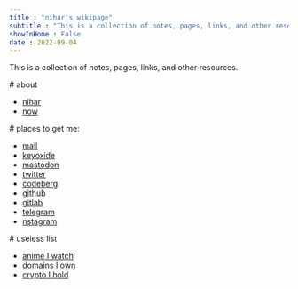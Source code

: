 ```yaml
---
title : "nihar's wikipage"
subtitle : "This is a collection of notes, pages, links, and other resources."
showInHome : False
date : 2022-09-04
---
```



This is a collection of notes, pages, links, and other resources.

\# about

* [nihar](/nihar)
* [now](/now)

\# places to get me:

* [mail](mailto:hi@nihars.com)
* [keyoxide](https://keyoxide.org/hkp/63F683DF74B36775429B2F0EC9CF021EB359F260)
* [mastodon](https://fosstodon.org/@nihar)
* [twitter](https://twitter.com/dontasknihar)
* [codeberg](https://codeberg.org/niharokz)
* [github](https://github.com/niharokz)
* [gitlab](https://gitlab.com/niharokz)
* [telegram](https://telegram.me/niharokz)
* [nstagram](https://instagram.com/dontasknihar)

\# useless list

* [anime I watch](/anime)
* [domains I own](/domain)
* [crypto I hold](/crypto)
